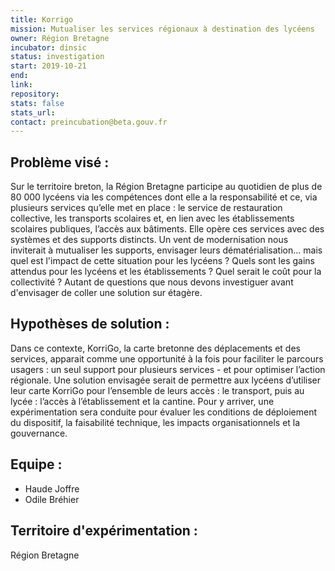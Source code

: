 ```yaml
---
title: Korrigo
mission: Mutualiser les services régionaux à destination des lycéens
owner: Région Bretagne
incubator: dinsic 
status: investigation
start: 2019-10-21
end: 
link:
repository: 
stats: false 
stats_url: 
contact: preincubation@beta.gouv.fr
---
```


## Problème visé :
Sur le territoire breton, la Région Bretagne participe au quotidien de plus de 80 000 lycéens via les compétences dont elle a la responsabilité et ce, via plusieurs services qu’elle met en place : le service de restauration collective, les transports scolaires et, en lien avec les établissements scolaires publiques, l’accès aux bâtiments.
Elle opère ces services avec des systèmes et des supports distincts.
Un vent de modernisation nous inviterait à mutualiser les supports, envisager leurs dématérialisation... mais quel est l'impact de cette situation pour les lycéens ? Quels sont les gains attendus pour les lycéens et les établissements ? Quel serait le coût pour la collectivité ? Autant de questions que nous devons investiguer avant d'envisager de coller une solution sur étagère.

## Hypothèses de solution : 
Dans ce contexte, KorriGo, la carte bretonne des déplacements et des services, apparait comme une opportunité à la fois pour faciliter le parcours usagers : un seul support pour plusieurs services - et pour optimiser l’action régionale.
Une solution envisagée serait de permettre aux lycéens d’utiliser leur carte KorriGo pour l’ensemble de leurs accès : le transport, puis au lycée : l’accès à l’établissement et la cantine.
Pour y arriver, une expérimentation sera conduite pour évaluer les conditions de déploiement du dispositif, la faisabilité technique, les impacts organisationnels et la gouvernance.

## Equipe : 
- Haude Joffre
- Odile Bréhier

## Territoire d'expérimentation : 
Région Bretagne
